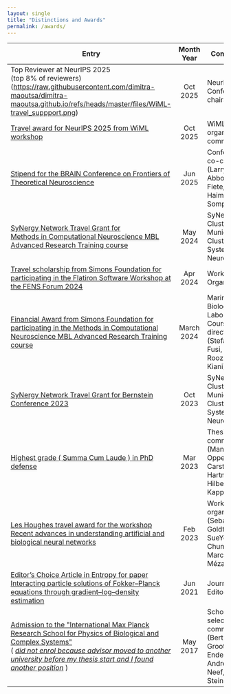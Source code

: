 ```yaml
---
layout: single
title: "Distinctions and Awards"
permalink: /awards/
---
```




| Entry            | Month Year   | Committee                                                    | Amount
| --------         | :------: | ------------------------------------------------------------ | :---------------:
|Top Reviewer at NeurIPS 2025 <br>(top 8% of reviewers)(https://raw.githubusercontent.com/dimitra-maoutsa/dimitra-maoutsa.github.io/refs/heads/master/files/WiML-travel_suppport.png) | Oct 2025 | NeurIPS Conference chairs | 800 $ (registration fee) |
|[Travel award for NeurIPS 2025 from WiML workshop](https://raw.githubusercontent.com/dimitra-maoutsa/dimitra-maoutsa.github.io/refs/heads/master/files/Complimentary%20Registration%20for%20NeurIPS%202025.pdf) | Oct 2025 | WiML organising committee | 1365 $ |
|[Stipend for the BRAIN Conference on Frontiers of Theoretical Neuroscience](https://drive.google.com/file/d/1Xuzm_LwTX78h0e2qmaIuTPeZmBjl5Ziy/view?usp=share_link)|Jun 2025| Conference co-chairs <br>(Larry F. Abbott, Ila Fiete,<br> Haim Sompolinsky)| 1000 &euro;                          |
| [SyNergy Network Travel Grant for <br> Methods in Computational Neuroscience MBL Advanced Research Training course](https://drive.google.com/file/d/1M3LaVJw7pqN28vGHsS0y7d13IfEekf4M/view)    | May 2024   | SyNergy Cluster, Munich Cluster for Systems Neurology | 1000 &euro;                          |
| [Travel scholarship from Simons Foundation for participating in the Flatiron Software Workshop at the FENS Forum 2024](https://drive.google.com/file/d/1CL-1XL_L4okfUa58vqIFynyE3At1pWFf/view)    | Apr 2024   | Workshop Organisers  | < &infin; |
| [Financial Award from Simons Foundation for participating in the Methods in Computational Neuroscience MBL Advanced Research Training course](https://drive.google.com/file/d/1XnMx5rvTG0RoqLd3Frx26LopWxtIpo_N/view?usp=share_link) | March 2024   | Marine Biological Laboratory Course directors <br> (Stefano Fusi, Roozbeh Kiani)   | 4100 $
| [SyNergy Network Travel Grant for Bernstein Conference 2023](https://drive.google.com/file/d/1xPq3eNug3B7SPDJ8nGWa-07fSZa3CmzT/view)    | Oct 2023   | SyNergy Cluster, Munich Cluster for Systems Neurology  |  500 &euro;     |           
| [Highest grade ( Summa Cum Laude ) in PhD defense](/files/Gutachten_Maoutsa.pdf)    | Mar 2023   | Thesis committee <br> (Manfred Opper, Carsten Hartmann, Hilbert Kappen)  | -    |           
| [Les Houghes travel award for the workshop <br> Recent advances in understanding artificial and biological neural networks](https://drive.google.com/file/d/1RV2sSsR2bhuCcycxglGJIv32tXpGkK4E/view)    | Feb 2023   | Workshop organisers <br> (Sebastian Goldt, SueYeon Chung, and Marc Mézard)  |  150 &euro;     |           
| [Editor’s Choice Article in Entropy for paper Interacting particle solutions of Fokker–Planck equations through gradient–log–density estimation](https://drive.google.com/file/d/1RV2sSsR2bhuCcycxglGJIv32tXpGkK4E/view)    | Jun 2021   | Journal Editors  |  -     |       
| [Admission to the "International Max Planck Research School for Physics of Biological and Complex Systems" ](https://drive.google.com/file/d/1l5_VFxd24YDj9azy8-SYhWurGlEVQZ2S/view) <br/>   ( [_did not enrol because advisor moved to another university before my thesis start and I found another position_](/files/move.pdf) ) | May 2017   | School selection committee <br> (Bert de Groot, Joerg Enderlein, Andreas Neef, Claudia Steinem)  |  -     |           
